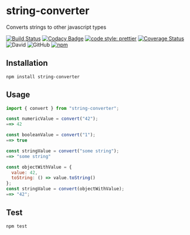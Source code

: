 # string-converter

Converts strings to other javascript types

[![Build Status](https://travis-ci.com/jaspenlind/string-converter.svg?branch=master)](https://travis-ci.com/jaspenlind/string-converter)
[![Codacy Badge](https://api.codacy.com/project/badge/Grade/d53c318f91a54f49822d30d9974c1003)](https://www.codacy.com/manual/jaspenlind/string-converter?utm_source=github.com&utm_medium=referral&utm_content=jaspenlind/string-converter&utm_campaign=Badge_Grade)
[![code style: prettier](https://img.shields.io/badge/code_style-prettier-ff69b4.svg?style=flat-square)](https://github.com/prettier/prettier)
[![Coverage Status](https://coveralls.io/repos/jaspenlind/string-converter/badge.svg?branch=master)](https://coveralls.io/r/jaspenlind/string-converter?branch=master)
![David](https://img.shields.io/david/jaspenlind/string-converter)
![GitHub](https://img.shields.io/github/license/jaspenlind/string-converter)
[![npm](https://img.shields.io/npm/v/string-converter)](https://www.npmjs.com/package/string-converter)

## Installation

```shell
npm install string-converter
```

## Usage

```js
import { convert } from "string-converter";

const numericValue = convert("42");
==> 42

const booleanValue = convert("1");
==> true

const stringValue = convert("some string");
==> "some string"

const objectWithValue = {
  value: 42,
  toString: () => value.toString()
};
const stringValue = convert(objectWithValue);
==> "42";
```

## Test

```shell
npm test
```
